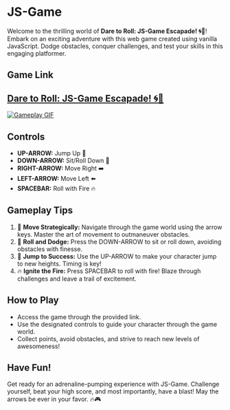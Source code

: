 # JS-Game

Welcome to the thrilling world of **Dare to Roll: JS-Game Escapade! 🌀🚀**! Embark on an exciting adventure with this web game created using vanilla JavaScript. Dodge obstacles, conquer challenges, and test your skills in this engaging platformer. 

## Game Link
## [Dare to Roll: JS-Game Escapade! 🌀🚀](https://js-game-rzr.netlify.app/)


[![Gameplay GIF](assets/icon/js.gif)](https://js-game-rzr.netlify.app/)


## Controls
- **UP-ARROW:** Jump Up 🌟
- **DOWN-ARROW:** Sit/Roll Down 🔄
- **RIGHT-ARROW:** Move Right ➡️
- **LEFT-ARROW:** Move Left ⬅️
- **SPACEBAR:** Roll with Fire 🔥

## Gameplay Tips
1. 🏃 **Move Strategically:** Navigate through the game world using the arrow keys. Master the art of movement to outmaneuver obstacles.
2. 🔄 **Roll and Dodge:** Press the DOWN-ARROW to sit or roll down, avoiding obstacles with finesse.
3. 🚀 **Jump to Success:** Use the UP-ARROW to make your character jump to new heights. Timing is key!
4. 🔥 **Ignite the Fire:** Press SPACEBAR to roll with fire! Blaze through challenges and leave a trail of excitement.

## How to Play
- Access the game through the provided link.
- Use the designated controls to guide your character through the game world.
- Collect points, avoid obstacles, and strive to reach new levels of awesomeness!

## Have Fun!
Get ready for an adrenaline-pumping experience with JS-Game. Challenge yourself, beat your high score, and most importantly, have a blast! May the arrows be ever in your favor. 🔥🎮
